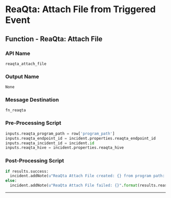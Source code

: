 <!--
    DO NOT MANUALLY EDIT THIS FILE
    THIS FILE IS AUTOMATICALLY GENERATED WITH resilient-sdk codegen
-->

# ReaQta: Attach File from Triggered Event

## Function - ReaQta: Attach File

### API Name
`reaqta_attach_file`

### Output Name
`None`

### Message Destination
`fn_reaqta`

### Pre-Processing Script
```python
inputs.reaqta_program_path = row['program_path']
inputs.reaqta_endpoint_id = incident.properties.reaqta_endpoint_id
inputs.reaqta_incident_id = incident.id
inputs.reaqta_hive = incident.properties.reaqta_hive
```

### Post-Processing Script
```python
if results.success:
  incident.addNote(u"ReaQta Attach File created: {} from program path: {}".format(results.content['name'], results.inputs['reaqta_program_path']))
else:
  incident.addNote(u"ReaQta Attach File failed: {}".format(results.reason))
```

---

